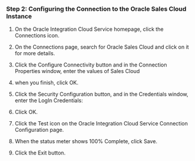 ### Step 2: Configuring the Connection to the Oracle Sales Cloud Instance

1. On the Oracle Integration Cloud Service homepage, click the Connections icon.

2. On the Connections page, search for Oracle Sales Cloud and click on it for more details.

3. Click the Configure Connectivity button and in the Connection Properties window, enter the values of Sales Cloud

4. when you finish, click OK.

5. Click the Security Configuration button, and in the Credentials window, enter the LogIn Credentials:

6. Click OK.

7. Click the Test icon on the Oracle Integration Cloud Service Connection Configuration page.

8. When the status meter shows 100% Complete, click Save.

9. Click the Exit button.